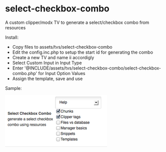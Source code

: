 select-checkbox-combo
=====================

A custom clipper/modx TV to generate a select/checkbox combo from resources


Install:
- Copy files to assets/tvs/select-checkbox-combo
- Edit the config.inc.php to setup the start id for generating the combo
- Create a new TV and name ii accordigly
- Select Custom Input in Input Type
- Enter '@INCLUDE/assets/tvs/select-checkbox-combo/select-checkbox-combo.php' for Input Option Values
- Assign the template, save and use

Sample:

![alt tag](https://github.com/Cipa/select-checkbox-combo/blob/master/assets/tvs/select-checkbox-combo/sample.png)
